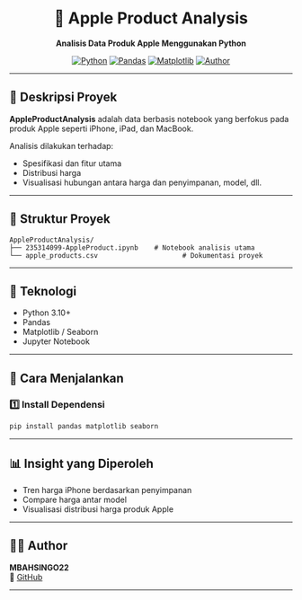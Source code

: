 <h1 align="center">🍎 Apple Product Analysis</h1>
<p align="center">
  <b>Analisis Data Produk Apple Menggunakan Python</b><br>
</p>

<div align="center">

[![Python](https://img.shields.io/badge/Python-3.10+-blue?logo=python)](https://www.python.org/)
[![Pandas](https://img.shields.io/badge/Pandas-Data%20Analysis-yellow?logo=pandas)](https://pandas.pydata.org/)
[![Matplotlib](https://img.shields.io/badge/Matplotlib-Visualization-success?logo=matplotlib)](https://matplotlib.org/)
[![Author](https://img.shields.io/badge/Author-MBAHSINGO22-blue)](https://github.com/MBAHSINGO22)

</div>

---

## 📖 Deskripsi Proyek

**AppleProductAnalysis** adalah data berbasis notebook yang berfokus pada produk Apple seperti iPhone, iPad, dan MacBook.

Analisis dilakukan terhadap:
- Spesifikasi dan fitur utama
- Distribusi harga
- Visualisasi hubungan antara harga dan penyimpanan, model, dll.

---

## 📂 Struktur Proyek

```
AppleProductAnalysis/
├── 235314099-AppleProduct.ipynb    # Notebook analisis utama
└── apple_products.csv                     # Dokumentasi proyek
```

---

## 🧰 Teknologi

- Python 3.10+
- Pandas
- Matplotlib / Seaborn
- Jupyter Notebook

---

## 🚀 Cara Menjalankan

### 1️⃣ Install Dependensi
```bash
pip install pandas matplotlib seaborn
```
---

## 📊 Insight yang Diperoleh

- Tren harga iPhone berdasarkan penyimpanan
- Compare harga antar model
- Visualisasi distribusi harga produk Apple

---

## 👨‍💻 Author

**MBAHSINGO22**  
🔗 [GitHub](https://github.com/MBAHSINGO22)

---
